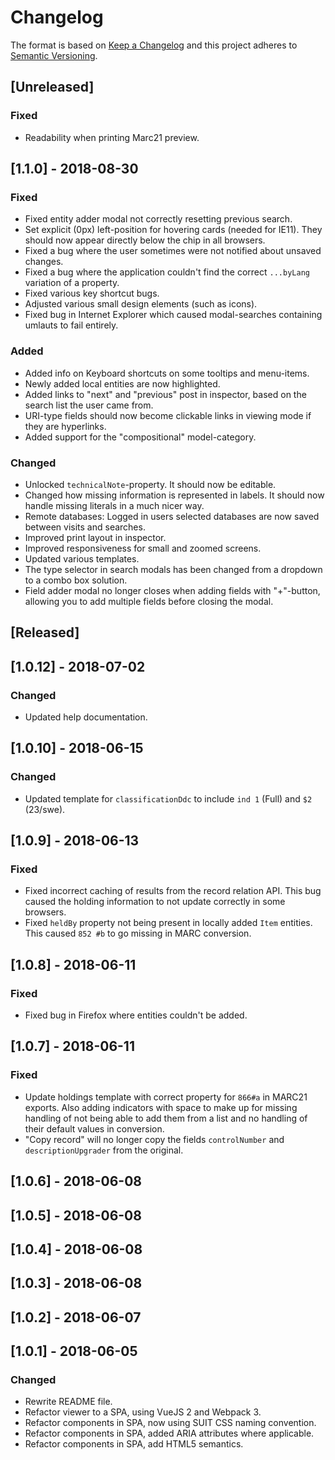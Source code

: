 # Changelog

The format is based on [Keep a Changelog](http://keepachangelog.com/en/1.0.0/)
and this project adheres to [Semantic Versioning](http://semver.org/spec/v2.0.0.html).

## [Unreleased]

### Fixed
- Readability when printing Marc21 preview.

## [1.1.0] - 2018-08-30

### Fixed
- Fixed entity adder modal not correctly resetting previous search.
- Set explicit (0px) left-position for hovering cards (needed for IE11). They should now appear directly below the chip in all browsers.
- Fixed a bug where the user sometimes were not notified about unsaved changes.
- Fixed a bug where the application couldn't find the correct `...byLang` variation of a property.
- Fixed various key shortcut bugs.
- Adjusted various small design elements (such as icons).
- Fixed bug in Internet Explorer which caused modal-searches containing umlauts to fail entirely.

### Added
- Added info on Keyboard shortcuts on some tooltips and menu-items.
- Newly added local entities are now highlighted.
- Added links to "next" and "previous" post in inspector, based on the search list the user came from.
- URI-type fields should now become clickable links in viewing mode if they are hyperlinks.
- Added support for the "compositional" model-category.

### Changed
- Unlocked `technicalNote`-property. It should now be editable.
- Changed how missing information is represented in labels. It should now handle missing literals in a much nicer way.
- Remote databases: Logged in users selected databases are now saved between visits and searches.
- Improved print layout in inspector.
- Improved responsiveness for small and zoomed screens.
- Updated various templates.
- The type selector in search modals has been changed from a dropdown to a combo box solution.
- Field adder modal no longer closes when adding fields with "+"-button, allowing you to add multiple fields before closing the modal.

## [Released]

## [1.0.12] - 2018-07-02

### Changed 
- Updated help documentation.

## [1.0.10] - 2018-06-15

### Changed
- Updated template for `classificationDdc` to include `ind 1` (Full) and `$2` (23/swe).

## [1.0.9] - 2018-06-13

### Fixed
- Fixed incorrect caching of results from the record relation API. This bug caused the holding information to not update correctly in some browsers.
- Fixed `heldBy` property not being present in locally added `Item` entities. This caused `852 #b` to go missing in MARC conversion.

## [1.0.8] - 2018-06-11

### Fixed
- Fixed bug in Firefox where entities couldn't be added.

## [1.0.7] - 2018-06-11
### Fixed
- Update holdings template with correct property for `866#a` in MARC21 exports. Also adding indicators with space to make up for missing handling of not being able to add them from a list and no handling of their default values in conversion.
- "Copy record" will no longer copy the fields `controlNumber` and `descriptionUpgrader` from the original.

## [1.0.6] - 2018-06-08
## [1.0.5] - 2018-06-08
## [1.0.4] - 2018-06-08
## [1.0.3] - 2018-06-08
## [1.0.2] - 2018-06-07
## [1.0.1] - 2018-06-05

### Changed
- Rewrite README file.
- Refactor viewer to a SPA, using VueJS 2 and Webpack 3.
- Refactor components in SPA, now using SUIT CSS naming convention.
- Refactor components in SPA, added ARIA attributes where applicable.
- Refactor components in SPA, add HTML5 semantics.
